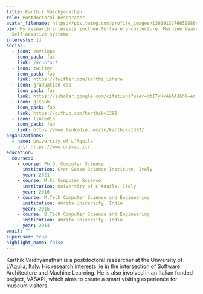 ```yaml
---
title: Karthik Vaidhyanathan
role: Postdoctoral Researcher
avatar_filename: https://pbs.twimg.com/profile_images/1360913276650086402/aNxu8OBB_400x400.jpg
bio: My research interests include Software architecture, Machine learning and
  Self-adaptive systems
interests: []
social:
  - icon: envelope
    icon_pack: fas
    link: /#contact
  - icon: twitter
    icon_pack: fab
    link: https://twitter.com/karthi_ishere
  - icon: graduation-cap
    icon_pack: fas
    link: https://scholar.google.com/citations?user=qtITyHkAAAAJ&hl=en
  - icon: github
    icon_pack: fab
    link: https://github.com/karthikv1392
  - icon: linkedin
    icon_pack: fab
    link: https://www.linkedin.com/in/karthikv1392/
organizations:
  - name: University of L'Aquila
    url: https://www.univaq.it/
education:
  courses:
    - course: Ph.D. Computer Science
      institution: Gran Sasso Science Institute, Italy
      year: 2021
    - course: M.Sc Computer Science
      institution: University of L'Aquila, Italy
      year: 2016
    - course: M.Tech Computer Science and Engineering
      institution: Amrita University, India
      year: 2016
    - course: B.Tech Computer Science and Engineering
      institution: Amrita University, India
      year: 2014
email: ""
superuser: true
highlight_name: false
---
```

Karthik Vaidhyanathan is a postdoctoral researcher at the University of L'Aquila, Italy. His research interests lie in the intersection of Software Architecture and Machine Learning. He is also involved in an Italian funded project, VASARI, which aims to create a smart visiting experience for museum visitors.